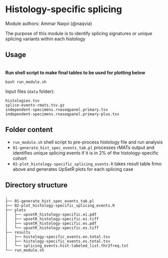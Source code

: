 # Histology-specific splicing

Module authors: Ammar Naqvi (@naqvia)

The purpose of this module is to identify splicing signatures or unique splicing variants within each histology

## Usage
<br>**Run shell script to make final tables to be used for plotting below**
```
bash run_module.sh
```
Input files (`data` folder):
```
histologies.tsv
splice-events-rmats.tsv.gz
independent-specimens.rnaseqpanel.primary.tsv
independent-specimens.rnaseqpanel.primary-plus.tsv
```

## Folder content
* `run_module.sh` shell script to pre-process histology file and run analysis
* `01-generate_hist_spec_events_tab.pl` processes rMATs output and identifies unique splicing events if it is in 2% of the histology-specific cohort
* `02-plot_histology-specific_splicing_events.R` takes result table frmo above and generates UpSetR plots for each splicing case

## Directory structure
```
.
├── 01-generate_hist_spec_events_tab.pl
├── 02-plot_histology-specific_splicing_events.R
├── plots
│   ├── upsetR_histology-specific.ei.pdf
│   ├── upsetR_histology-specific.ei.tiff
│   ├── upsetR_histology-specific.es.pdf
│   └── upsetR_histology-specific.es.tiff
├── results
│   ├── histology-specific_events.en.total.tsv
│   ├── histology-specific_events.es.total.tsv
│   └── splicing_events.hist-labeled_list.thr2freq.txt
└── run_module.sh
```
